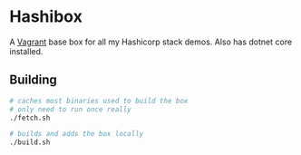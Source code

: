 # Hashibox

A [Vagrant](https://www.vagrantup.com) base box for all my Hashicorp stack demos.  Also has dotnet core installed.

## Building

```bash
# caches most binaries used to build the box
# only need to run once really
./fetch.sh

# builds and adds the box locally
./build.sh
```


